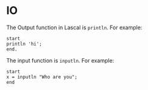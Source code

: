 # IO

The Output function in Lascal is `println`. For example:

    start
    println 'hi';
    end.
The input function is `inputln`. For example:

    start
    x = inputln "Who are you";
    end
